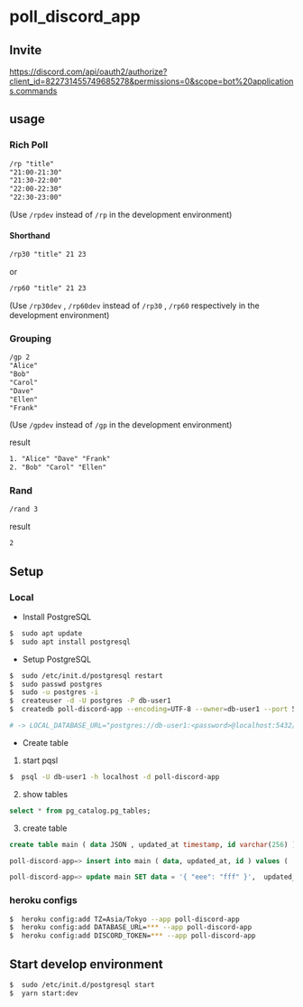 # poll_discord_app

## Invite

https://discord.com/api/oauth2/authorize?client_id=822731455749685278&permissions=0&scope=bot%20applications.commands

## usage

### Rich Poll

```txt
/rp "title"
"21:00-21:30"
"21:30-22:00"
"22:00-22:30"
"22:30-23:00"
```

(Use `/rpdev` instead of `/rp` in the development environment)

#### Shorthand

```txt
/rp30 "title" 21 23
```

or

```txt
/rp60 "title" 21 23
```

(Use `/rp30dev` , `/rp60dev` instead of `/rp30` , `/rp60` respectively in the development environment)

### Grouping

```txt
/gp 2
"Alice"
"Bob"
"Carol"
"Dave"
"Ellen"
"Frank"
```

(Use `/gpdev` instead of `/gp` in the development environment)

result

```txt
1. "Alice" "Dave" "Frank"
2. "Bob" "Carol" "Ellen"
```

### Rand

```txt
/rand 3
```

result

```txt
2
```

## Setup

### Local

-   Install PostgreSQL

```sh
$  sudo apt update
$  sudo apt install postgresql
```

-   Setup PostgreSQL

```sh
$  sudo /etc/init.d/postgresql restart
$  sudo passwd postgres
$  sudo -u postgres -i
$  createuser -d -U postgres -P db-user1
$  createdb poll-discord-app --encoding=UTF-8 --owner=db-user1 --port 5432

# -> LOCAL_DATABASE_URL="postgres://db-user1:<password>@localhost:5432/poll-discord-app"
```

-   Create table

1. start pqsl

```sh
$  psql -U db-user1 -h localhost -d poll-discord-app
```

2. show tables

```sql
select * from pg_catalog.pg_tables;
```

3. create table

```sql
create table main ( data JSON , updated_at timestamp, id varchar(256) );

poll-discord-app=> insert into main ( data, updated_at, id ) values ( '{ "aaa": "bbb" }', current_timestamp, '2021-03-20_16:35' );

poll-discord-app=> update main SET data = '{ "eee": "fff" }',  updated_at = current_timestamp where id = '2021-03-20_16:35';
```

### heroku configs

```sh
$  heroku config:add TZ=Asia/Tokyo --app poll-discord-app
$  heroku config:add DATABASE_URL=*** --app poll-discord-app
$  heroku config:add DISCORD_TOKEN=*** --app poll-discord-app
```

## Start develop environment

```sh
$  sudo /etc/init.d/postgresql start
$  yarn start:dev
```
